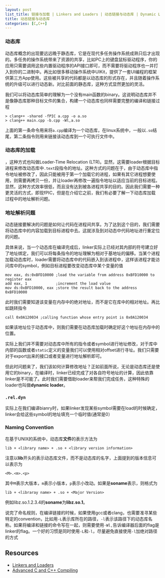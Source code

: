```yaml
---
layout: post
list_title: 链接与加载 | Linkers and Loaders | 动态链接与动态库 | Dynamic Library 
title: 动态链接与动态库
categories: [C,C++]
---
```


### 动态库

动态库概念的出现要远远晚于静态库，它是在现代多任务操作系统成熟只后才出现的。多任务的操作系统带来了资源的共享，比如PC上的键盘鼠标驱动程序，你的应用只需要调用这些内置驱动程序的API接口即可，而不需要将驱动程序也一并打入到你的二进制中。再比如很多移动操作系统中UIKit，提供了一套UI编程的框架供第三方App使用。这些被共享的代码都是以动态库的形式存在，并且随着操作系统的升级可以进行动态新。对比前面的静态库，这种方式显然更加的灵活。

我们可以将动态库简单的理解为一个没有main函数的binary。这说明动态库并不是像静态库那种目标文件的集合，构建一个动态库也同样需要完整的编译和链接过程

```shell
> clang++ -shared -fPIC a.cpp -o a.so
> clang++ main.cpp -b.cpp -Wl,a.so
```

上面的第一条命令用来将`a.cpp`编译为一个动态库，在linux系统中，一般以`.so`结尾，第二条指令则用来链接该动态库到一个可执行文件中。

### 动态库的加载

，这种方式也叫做Loader-Time Relocation (LTR)。显然，这需要loader根据目标进程来修改动态库中`.text`段指令的地址。这种方式的问题在于，由于动态库中指令地址被修改了，因此只能被用于第一个加载它的进程，如果有其它进程想要使用，则需要再拷贝一份，并让loader再修改一遍指令地址以适应当前的目标进程。显然，这种方式效率很低，而且没有达到被各进程共享的目的。因此我们需要一种更灵活的方式，即现fPIC，但是在介绍它之前，我们有必要了解一下动态库加载过程中的地址解析问题。

### 地址解析问题

动态链接要解决的问题是如何让代码在进程间共享。为了达到这个目的，我们需要将动态库中的内容加载到目标进程中去。这就涉及到对动态中代码地址进行重定位的问题。

具体来说，当一个动态库在编译完成后，linker实际上已经对其内部的符号建立好了地址绑定，我们可以将每条指令的地址理解为相对于基地址的偏移。当某个进程加载动态库时，loader需要将动态库中的代码嵌入到该进程中，这样该进程才能访问库中的symbol，例如目标进程要改变动态库中某个变量的值

```shell
mov eax, ds:0xBFD10000 ;load the variable from address 0xBFD10000 to register eax
add eax, 1             ;increment the load value
mov ds:0xBFD10000, eax ;store the result back to the address 0xBFD10000
```
此时我们需要知道该变量在内存中的绝对地址，而不是它在库中的相对地址。再比如跳转指令

```shell
call 0x0A120034 ;calling function whose entry point is 0x0A120034
```
如果该地址位于动态库中，则我们需要在动态库加载时确定好这个地址在内存中的位置。

实际上我们并不需要对动态库中所有的指令或者symbol进行地址修改，对于库中内部的函数或者`static`定义的变量我们可以使用相对offset进行寻址。我们只需要对于export出来的接口或者变量进行地址解析即可。

但此时问题来了，我们该如何计算修改地址？正如前面所说，无论是动态库还是使用它的binary，在编译时，linker已经完成了对各自符号地址的计算，因此依靠linker是不可能了。此时我们需要借助loader来帮我们完成任务，这种特殊的loader也叫做**dynamic loader**。

### `.rel.dyn`

实际上在我们编译bianry时，如果linker发现某些symbol需要在load的时候确定，linker会给这些symbol的地址填充一个临时值(通常是0）





### Naming Convention

在基于UNIX的系统中，动态库**文件**的表示方法为

```shell
lib + <library name> + .so + <library version information>
```
注意以**lib**开头的表示动态库文件，而不是动态库的名字，上面提到的版本信息可以表示为

```shell
<M>.<m>.<p>
```
其中`M`表示大版本，`m`表示小版本，`p`表示小改动。如果是**soname**表示，则格式为

```shell
lib + <libraray name> + .so + <Major Version>
```
例如libz.so.1.2.3.4的**soname**为**libz.so.1**。

说完了命名规则，在编译链接的时候，如果使用gcc或者clang，也需要准寻某些特定的convention，比如用`-L`表示库所在的路径，`-l`表示该路径下的动态库名称。如果将编译和链接的命令写在一起，则需要使用`-Wl,`告诉编译器后面的flag是linker的flag。一个好的习惯是同时使用`-L`和`-l`，尽量避免直接使用`-l`加绝对路径的方式

## Resources

- [Linkers and Loaders](https://www.amazon.com/Linkers-Kaufmann-Software-Engineering-Programming/dp/1558604960)
- [Advanced C and C++ Compiling](https://www.amazon.com/Advanced-C-Compiling-Milan-Stevanovic/dp/1430266678)